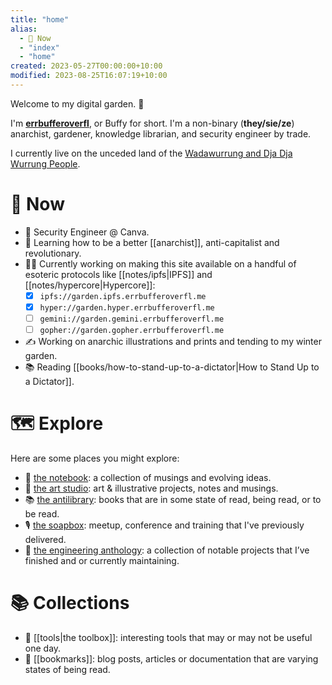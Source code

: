 ```yaml
---
title: "home"
alias:
  - 🌈 Now
  - "index"
  - "home"
created: 2023-05-27T00:00:00+10:00
modified: 2023-08-25T16:07:19+10:00
---
```

Welcome to my digital garden. 🌱

I'm **[errbufferoverfl](notes/errbufferoverfl.md)**, or Buffy for short. I'm a non-binary (**they/sie/ze**) anarchist, gardener, knowledge librarian, and security engineer by trade.

I currently live on the unceded land of the [Wadawurrung and Dja Dja Wurrung People](notes/wadawurrung-and-dja-dja-wurrung-people.md).

# 🌈 Now

- 📐 Security Engineer @ Canva.
- 🧠 Learning how to be a better [[anarchist]], anti-capitalist and revolutionary.
- 👨‍💻 Currently working on making this site available on a handful of esoteric protocols like [[notes/ipfs|IPFS]] and [[notes/hypercore|Hypercore]]:
	- [x] `ipfs://garden.ipfs.errbufferoverfl.me`
	- [x] `hyper://garden.hyper.errbufferoverfl.me`
	- [ ] `gemini://garden.gemini.errbufferoverfl.me`
	- [ ] `gopher://garden.gopher.errbufferoverfl.me`
- ✍️ Working on anarchic illustrations and prints and tending to my winter garden.
- 📚 Reading [[books/how-to-stand-up-to-a-dictator|How to Stand Up to a Dictator]].

# 🗺️ Explore

Here are some places you might explore:

- 📖 [the notebook](/notes): a collection of musings and evolving ideas.
- 🎨 [the art studio](/the-art-studio.md): art & illustrative projects, notes and musings.
- 📚 [the antilibrary](/the-antilibrary.md): books that are in some state of read, being read, or to be read.
- 🎙️ [the soapbox](/soapbox): meetup, conference and training that I've previously delivered.
- 🔧 [the engineering anthology](projects.md): a collection of notable projects that I’ve finished and or currently maintaining.

# 📚 Collections

- 🧰 [[tools|the toolbox]]: interesting tools that may or may not be useful one day.
- 🔖 [[bookmarks]]: blog posts, articles or documentation that are varying states of being read.